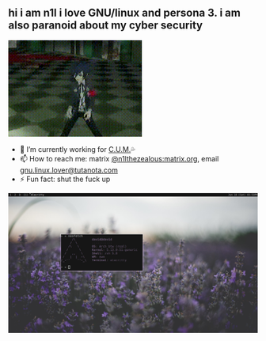 ## hi i am n1l i love GNU/linux and persona 3. i am also paranoid about my cyber security

 <img src="persona.gif" height="195" width="270">  

 - 🔭 I’m currently working for [C.U.M.](https://github.com/cum-foundations)💦
- 📫 How to reach me: matrix [@n1lthezealous:matrix.org](https://matrix.to/#/@n1lthezealous:matrix.org), email [gnu.linux.lover@tutanota.com](mailto:gnu.linux.lover@tutanota.com)
- ⚡ Fun fact: shut the fuck up

<img src="n.png">
